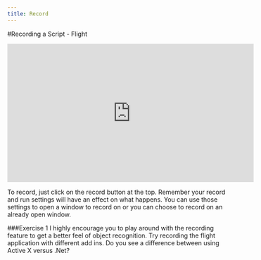 ```yaml
---
title: Record
---
```


#Recording a Script - Flight

<iframe width="560" height="315" src="https://www.youtube.com/embed/mJeg_RHhzvs" frameborder="0" allowfullscreen></iframe>

To record, just click on the record button at the top. Remember your record and run settings will have an effect on what happens. You can use those settings to open a window to record on or you can choose to record on an already open window. 

###Exercise 1
I highly encourage you to play around with the recording feature to get a better feel of object recognition. Try recording the flight application with different add ins. Do you see a difference between using Active X  versus .Net? 

